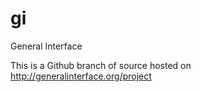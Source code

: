 # gi
General Interface

This is a Github branch of source hosted on http://generalinterface.org/project
